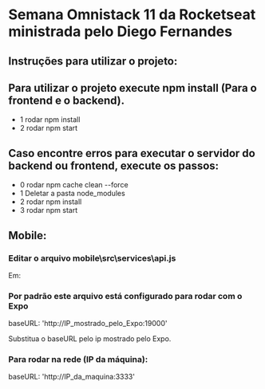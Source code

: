 # Semana Omnistack 11 da Rocketseat ministrada pelo Diego Fernandes

## Instruções para utilizar o projeto:

 ## Para utilizar o projeto execute npm install (Para o frontend e o backend).

- 1 rodar npm install
- 2 rodar npm start


 ## Caso encontre erros para executar o servidor do backend ou frontend, execute os passos:

- 0 rodar npm cache clean --force
- 1 Deletar a pasta node_modules
- 2 rodar npm install
- 3 rodar npm start

 ## Mobile:

 ### Editar o arquivo mobile\src\services\api.js

Em:

 ### Por padrão este arquivo está configurado para rodar com o Expo
baseURL: 'http://IP_mostrado_pelo_Expo:19000'

Substitua o baseURL pelo ip mostrado pelo Expo.

 ### Para rodar na rede (IP da máquina):
baseURL: 'http://IP_da_maquina:3333'


